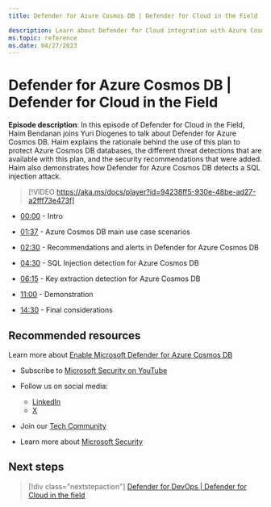 ```yaml
---
title: Defender for Azure Cosmos DB | Defender for Cloud in the Field

description: Learn about Defender for Cloud integration with Azure Cosmos DB.
ms.topic: reference
ms.date: 04/27/2023
---
```


# Defender for Azure Cosmos DB | Defender for Cloud in the Field

**Episode description**: In this episode of Defender for Cloud in the Field, Haim Bendanan joins Yuri Diogenes to talk about Defender for Azure Cosmos DB. Haim explains the rationale behind the use of this plan to protect Azure Cosmos DB databases, the different threat detections that are available with this plan, and the security recommendations that were added. Haim also demonstrates how Defender for Azure Cosmos DB detects a SQL injection attack.

> [!VIDEO https://aka.ms/docs/player?id=94238ff5-930e-48be-ad27-a2fff73e473f]

- [00:00](/shows/mdc-in-the-field/defender-cosmos-db#time=00m00s) - Intro

- [01:37](/shows/mdc-in-the-field/defender-cosmos-db#time=01m37s) - Azure Cosmos DB main use case scenarios

- [02:30](/shows/mdc-in-the-field/defender-cosmos-db#time=02m30s) - Recommendations and alerts in Defender for Azure Cosmos DB

- [04:30](/shows/mdc-in-the-field/defender-cosmos-db#time=04m30s) - SQL Injection detection for Azure Cosmos DB

- [06:15](/shows/mdc-in-the-field/defender-cosmos-db#time=06m15s) -  Key extraction detection for Azure Cosmos DB

- [11:00](/shows/mdc-in-the-field/defender-cosmos-db#time=11m00s) -  Demonstration

- [14:30](/shows/mdc-in-the-field/defender-cosmos-db#time=14m30s) -  Final considerations

## Recommended resources

Learn more about [Enable Microsoft Defender for Azure Cosmos DB](./defender-for-databases-enable-cosmos-protections.md)

- Subscribe to [Microsoft Security on YouTube](https://www.youtube.com/playlist?list=PL3ZTgFEc7LysiX4PfHhdJPR7S8mGO14YS)

- Follow us on social media:

  - [LinkedIn](https://www.linkedin.com/showcase/microsoft-security/posts/)
  - [X](https://x.com/msftsecurity)

- Join our [Tech Community](https://aka.ms/SecurityTechCommunity)

- Learn more about [Microsoft Security](https://msft.it/6002T9HQY)

## Next steps

> [!div class="nextstepaction"]
> [Defender for DevOps | Defender for Cloud in the field](episode-nineteen.md)
